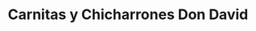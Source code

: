 ---
title: "Carnitas y Chicharrones Don David"
url: /villa-canales/carnitas-y-chicharrones-don-david/
shop: carnicero
---